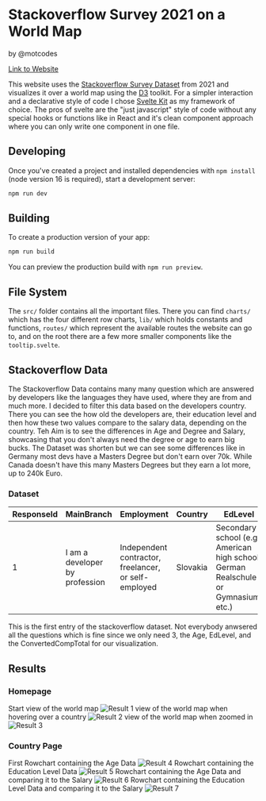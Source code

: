 # Stackoverflow Survey 2021 on a World Map

by @motcodes

[Link to Website](https://stackoverflow-2021-d3-motcodes.vercel.app/)

This website uses the [Stackoverflow Survey Dataset](https://insights.stackoverflow.com/survey/) from 2021 and visualizes it over a world map using the [D3](https://d3js.org/) toolkit. For a simpler interaction and a declarative style of code I chose [Svelte Kit](https://kit.svelte.dev/) as my framework of choice. The pros of svelte are the "just javascript" style of code without any special hooks or functions like in React and it's clean component approach where you can only write one component in one file.

## Developing

Once you've created a project and installed dependencies with `npm install` (node version 16 is required), start a development server:

```bash
npm run dev
```

## Building

To create a production version of your app:

```bash
npm run build
```

You can preview the production build with `npm run preview`.

## File System

The `src/` folder contains all the important files. There you can find `charts/` which has the four different row charts, `lib/` which holds constants and functions, `routes/` which represent the available routes the website can go to, and on the root there are a few more smaller components like the `tooltip.svelte`.

## Stackoverflow Data

The Stackoverflow Data contains many many question which are answered by developers like the languages they have used, where they are from and much more.
I decided to filter this data based on the developers country. There you can see the how old the developers are, their education level and then how these two values compare to the salary data, depending on the country.
Teh Aim is to see the differences in Age and Degree and Salary, showcasing that you don't always need the degree or age to earn big bucks. The Dataset was shorten but we can see some differences like in Germany most devs have a Masters Degree but don't earn over 70k. While Canada doesn't have this many Masters Degrees but they earn a lot more, up to 240k Euro.

### Dataset

| ResponseId | MainBranch                     | Employment                                           | Country  | EdLevel                                                                            | Age1stCode    | LearnCode                                                       | DevType           | OrgSize            | Currency          | CompTotal | CompFreq | LanguageHaveWorkedWith                        | LanguageWantToWorkWith | DatabaseHaveWorkedWith | DatabaseWantToWorkWith | PlatformHaveWorkedWith | PlatformWantToWorkWith | WebframeHaveWorkedWith | WebframeWantToWorkWith | MiscTechHaveWorkedWith | MiscTechWantToWorkWith | ToolsTechHaveWorkedWith | ToolsTechWantToWorkWith | NEWCollabToolsHaveWorkedWith | NEWCollabToolsWantToWorkWith | OpSys | NEWStuck                                                                                          | NEWSOSites     | SOVisitFreq            | SOAccount | SOPartFreq                      | SOComm          | NEWOtherComms | Age             | Gender | Trans | Sexuality               | Ethnicity                    | Accessibility     | MentalHealth      | ConvertedCompYearly |
| ---------- | ------------------------------ | ---------------------------------------------------- | -------- | ---------------------------------------------------------------------------------- | ------------- | --------------------------------------------------------------- | ----------------- | ------------------ | ----------------- | --------- | -------- | --------------------------------------------- | ---------------------- | ---------------------- | ---------------------- | ---------------------- | ---------------------- | ---------------------- | ---------------------- | ---------------------- | ---------------------- | ----------------------- | ----------------------- | ---------------------------- | ---------------------------- | ----- | ------------------------------------------------------------------------------------------------- | -------------- | ---------------------- | --------- | ------------------------------- | --------------- | ------------- | --------------- | ------ | ----- | ----------------------- | ---------------------------- | ----------------- | ----------------- | ------------------- |
| 1          | I am a developer by profession | Independent contractor, freelancer, or self-employed | Slovakia | Secondary school (e.g. American high school, German Realschule or Gymnasium, etc.) | 18 - 24 years | Coding Bootcamp;Other online resources (ex: videos, blogs, etc) | Developer, mobile | 20 to 99 employees | EUR European Euro | 4800      | Monthly  | C++;HTML/CSS;JavaScript;Objective-C;PHP;Swift | Swift                  | PostgreSQL;SQLite      | SQLite                 | NA                     | NA                     | Laravel;Symfony        | NA                     | NA                     | NA                     | NA                      | NA                      | PHPStorm;Xcode               | Atom;Xcode                   | MacOS | Call a coworker or friend;Visit Stack Overflow;Go for a walk or other physical activity;Google it | Stack Overflow | Multiple times per day | Yes       | A few times per month or weekly | Yes, definitely | No            | 25-34 years old | Man    | No    | Straight / Heterosexual | White or of European descent | None of the above | None of the above | 62268               |

This is the first entry of the stackoverflow dataset. Not everybody anwsered all the questions which is fine since we only need 3, the Age, EdLevel, and the ConvertedCompTotal for our visualization.

## Results

### Homepage

Start view of the world map
![Result 1](./static/res-1.png)
view of the world map when hovering over a country
![Result 2](./static/res-2.png)
view of the world map when zoomed in
![Result 3](./static/res-3.png)

### Country Page

First Rowchart containing the Age Data
![Result 4](./static/res-4.png)
Rowchart containing the Education Level Data
![Result 5](./static/res-5.png)
Rowchart containing the Age Data and comparing it to the Salary
![Result 6](./static/res-6.png)
Rowchart containing the Education Level Data and comparing it to the Salary
![Result 7](./static/res-7.png)

